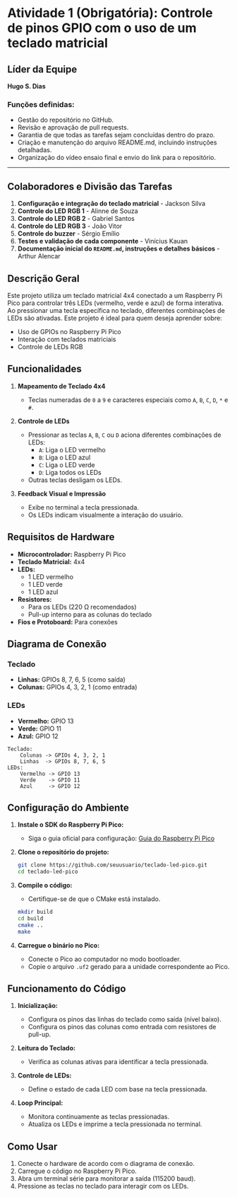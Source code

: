 # **Atividade 1 (Obrigatória): Controle de pinos GPIO com o uso de um teclado matricial**

## **Líder da Equipe**
**Hugo S. Dias**

### Funções definidas:
- Gestão do repositório no GitHub.
- Revisão e aprovação de pull requests.
- Garantia de que todas as tarefas sejam concluídas dentro do prazo.
- Criação e manutenção do arquivo README.md, incluindo instruções detalhadas.
- Organização do vídeo ensaio final e envio do link para o repositório.

---

## **Colaboradores e Divisão das Tarefas**

1. **Configuração e integração do teclado matricial** - Jackson Silva
2. **Controle do LED RGB 1** - Alinne de Souza
3. **Controle do LED RGB 2** - Gabriel Santos
4. **Controle do LED RGB 3** - João Vitor 
5. **Controle do buzzer** - Sérgio Emílio
6. **Testes e validação de cada componente** - Vinícius Kauan
7. **Documentação inicial do `README.md`, instruções e detalhes básicos** - Arthur Alencar

## Descrição Geral

Este projeto utiliza um teclado matricial 4x4 conectado a um Raspberry Pi Pico para controlar três LEDs (vermelho, verde e azul) de forma interativa. Ao pressionar uma tecla específica no teclado, diferentes combinações de LEDs são ativadas. Este projeto é ideal para quem deseja aprender sobre:

- Uso de GPIOs no Raspberry Pi Pico
- Interação com teclados matriciais
- Controle de LEDs RGB

## Funcionalidades

1. **Mapeamento de Teclado 4x4**

   - Teclas numeradas de `0` a `9` e caracteres especiais como `A`, `B`, `C`, `D`, `*` e `#`.

2. **Controle de LEDs**

   - Pressionar as teclas `A`, `B`, `C` ou `D` aciona diferentes combinações de LEDs:
     - `A`: Liga o LED vermelho
     - `B`: Liga o LED azul
     - `C`: Liga o LED verde
     - `D`: Liga todos os LEDs
   - Outras teclas desligam os LEDs.

3. **Feedback Visual e Impressão**

   - Exibe no terminal a tecla pressionada.
   - Os LEDs indicam visualmente a interação do usuário.

## Requisitos de Hardware

- **Microcontrolador:** Raspberry Pi Pico
- **Teclado Matricial:** 4x4
- **LEDs:**
  - 1 LED vermelho
  - 1 LED verde
  - 1 LED azul
- **Resistores:**
  - Para os LEDs (220 Ω recomendados)
  - Pull-up interno para as colunas do teclado
- **Fios e Protoboard:** Para conexões

## Diagrama de Conexão

### Teclado

- **Linhas:** GPIOs 8, 7, 6, 5 (como saída)
- **Colunas:** GPIOs 4, 3, 2, 1 (como entrada)

### LEDs

- **Vermelho:** GPIO 13
- **Verde:** GPIO 11
- **Azul:** GPIO 12

```
Teclado:
    Colunas -> GPIOs 4, 3, 2, 1
    Linhas  -> GPIOs 8, 7, 6, 5
LEDs:
    Vermelho -> GPIO 13
    Verde    -> GPIO 11
    Azul     -> GPIO 12
```

## Configuração do Ambiente

1. **Instale o SDK do Raspberry Pi Pico:**

   - Siga o guia oficial para configuração: [Guia do Raspberry Pi Pico](https://www.raspberrypi.com/documentation/microcontrollers/)

2. **Clone o repositório do projeto:**

   ```bash
   git clone https://github.com/seuusuario/teclado-led-pico.git
   cd teclado-led-pico
   ```

3. **Compile o código:**

   - Certifique-se de que o CMake está instalado.

   ```bash
   mkdir build
   cd build
   cmake ..
   make
   ```

4. **Carregue o binário no Pico:**

   - Conecte o Pico ao computador no modo bootloader.
   - Copie o arquivo `.uf2` gerado para a unidade correspondente ao Pico.

## Funcionamento do Código

1. **Inicialização:**

   - Configura os pinos das linhas do teclado como saída (nível baixo).
   - Configura os pinos das colunas como entrada com resistores de pull-up.

2. **Leitura do Teclado:**

   - Verifica as colunas ativas para identificar a tecla pressionada.

3. **Controle de LEDs:**

   - Define o estado de cada LED com base na tecla pressionada.

4. **Loop Principal:**

   - Monitora continuamente as teclas pressionadas.
   - Atualiza os LEDs e imprime a tecla pressionada no terminal.

## Como Usar

1. Conecte o hardware de acordo com o diagrama de conexão.
2. Carregue o código no Raspberry Pi Pico.
3. Abra um terminal série para monitorar a saída (115200 baud).
4. Pressione as teclas no teclado para interagir com os LEDs.

##
